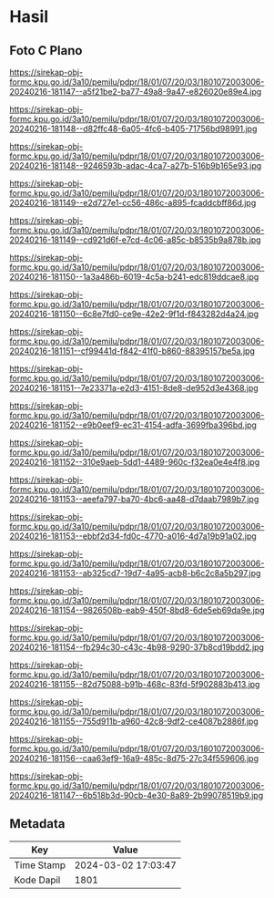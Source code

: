# Hasil

## Foto C Plano

https://sirekap-obj-formc.kpu.go.id/3a10/pemilu/pdpr/18/01/07/20/03/1801072003006-20240216-181147--a5f21be2-ba77-49a8-9a47-e826020e89e4.jpg

https://sirekap-obj-formc.kpu.go.id/3a10/pemilu/pdpr/18/01/07/20/03/1801072003006-20240216-181148--d82ffc48-6a05-4fc6-b405-71756bd98991.jpg

https://sirekap-obj-formc.kpu.go.id/3a10/pemilu/pdpr/18/01/07/20/03/1801072003006-20240216-181148--9246593b-adac-4ca7-a27b-516b9b165e93.jpg

https://sirekap-obj-formc.kpu.go.id/3a10/pemilu/pdpr/18/01/07/20/03/1801072003006-20240216-181149--e2d727e1-cc56-486c-a895-fcaddcbff86d.jpg

https://sirekap-obj-formc.kpu.go.id/3a10/pemilu/pdpr/18/01/07/20/03/1801072003006-20240216-181149--cd921d6f-e7cd-4c06-a85c-b8535b9a878b.jpg

https://sirekap-obj-formc.kpu.go.id/3a10/pemilu/pdpr/18/01/07/20/03/1801072003006-20240216-181150--1a3a486b-6019-4c5a-b241-edc819ddcae8.jpg

https://sirekap-obj-formc.kpu.go.id/3a10/pemilu/pdpr/18/01/07/20/03/1801072003006-20240216-181150--6c8e7fd0-ce9e-42e2-9f1d-f843282d4a24.jpg

https://sirekap-obj-formc.kpu.go.id/3a10/pemilu/pdpr/18/01/07/20/03/1801072003006-20240216-181151--cf99441d-f842-41f0-b860-88395157be5a.jpg

https://sirekap-obj-formc.kpu.go.id/3a10/pemilu/pdpr/18/01/07/20/03/1801072003006-20240216-181151--7e23371a-e2d3-4151-8de8-de952d3e4368.jpg

https://sirekap-obj-formc.kpu.go.id/3a10/pemilu/pdpr/18/01/07/20/03/1801072003006-20240216-181152--e9b0eef9-ec31-4154-adfa-3699fba396bd.jpg

https://sirekap-obj-formc.kpu.go.id/3a10/pemilu/pdpr/18/01/07/20/03/1801072003006-20240216-181152--310e9aeb-5dd1-4489-960c-f32ea0e4e4f8.jpg

https://sirekap-obj-formc.kpu.go.id/3a10/pemilu/pdpr/18/01/07/20/03/1801072003006-20240216-181153--aeefa797-ba70-4bc6-aa48-d7daab7989b7.jpg

https://sirekap-obj-formc.kpu.go.id/3a10/pemilu/pdpr/18/01/07/20/03/1801072003006-20240216-181153--ebbf2d34-fd0c-4770-a016-4d7a19b91a02.jpg

https://sirekap-obj-formc.kpu.go.id/3a10/pemilu/pdpr/18/01/07/20/03/1801072003006-20240216-181153--ab325cd7-19d7-4a95-acb8-b6c2c8a5b297.jpg

https://sirekap-obj-formc.kpu.go.id/3a10/pemilu/pdpr/18/01/07/20/03/1801072003006-20240216-181154--9826508b-eab9-450f-8bd8-6de5eb69da9e.jpg

https://sirekap-obj-formc.kpu.go.id/3a10/pemilu/pdpr/18/01/07/20/03/1801072003006-20240216-181154--fb294c30-c43c-4b98-9290-37b8cd19bdd2.jpg

https://sirekap-obj-formc.kpu.go.id/3a10/pemilu/pdpr/18/01/07/20/03/1801072003006-20240216-181155--82d75088-b91b-468c-83fd-5f902883b413.jpg

https://sirekap-obj-formc.kpu.go.id/3a10/pemilu/pdpr/18/01/07/20/03/1801072003006-20240216-181155--755d911b-a960-42c8-9df2-ce4087b2886f.jpg

https://sirekap-obj-formc.kpu.go.id/3a10/pemilu/pdpr/18/01/07/20/03/1801072003006-20240216-181156--caa63ef9-16a9-485c-8d75-27c34f559606.jpg

https://sirekap-obj-formc.kpu.go.id/3a10/pemilu/pdpr/18/01/07/20/03/1801072003006-20240216-181147--6b518b3d-90cb-4e30-8a89-2b99078519b9.jpg


## Metadata

| Key        | Value               |
| ---------- | ------------------- |
| Time Stamp | 2024-03-02 17:03:47 |
| Kode Dapil | 1801                |



